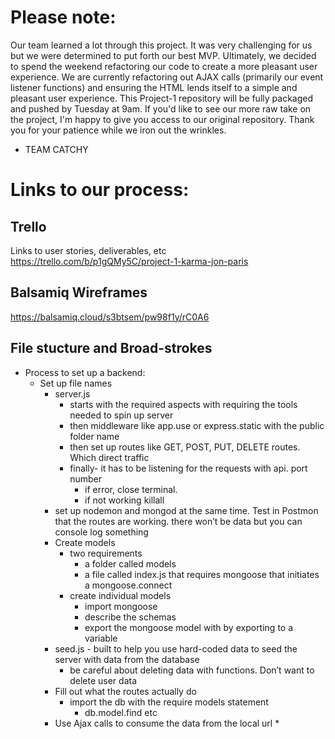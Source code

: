 # Please note:
Our team learned a lot through this project. It was very challenging for us but we were determined to put forth our best MVP. Ultimately, we decided to spend the weekend refactoring our code to create a more pleasant user experience. We are currently refactoring out AJAX calls (primarily our event listener functions) and ensuring the HTML lends itself to a simple and pleasant user experience. This Project-1 repository will be fully packaged and pushed by Tuesday at 9am. If you'd like to see our more raw take on the project, I'm happy to give you access to our original repository. Thank you for your patience while we iron out the wrinkles.

- TEAM CATCHY

# Links to our process:
## Trello
Links to user stories, deliverables, etc
https://trello.com/b/p1gQMy5C/project-1-karma-jon-paris

## Balsamiq Wireframes
https://balsamiq.cloud/s3btsem/pw98f1y/rC0A6

## File stucture and Broad-strokes
* Process to set up a backend:
    * Set up file names
        * server.js 
            * starts with the required aspects with requiring the tools needed to spin up server
            * then middleware like app.use or express.static with the public folder name
            * then set up routes like GET, POST, PUT, DELETE routes. Which direct traffic
            * finally- it has to be listening for the requests with api. port number
                * if error, close terminal. 
                * if not working killall 
        * set up nodemon and mongod at the same time. Test in Postmon that the routes are working. there won’t be data but you can console log something
        * Create models
            * two requirements
                * a folder called models
                * a file called index.js that requires mongoose that initiates a mongoose.connect
            * create individual models
                * import mongoose
                * describe the schemas
                * export the mongoose model with by exporting to a variable
        * seed.js - built to help you use hard-coded data to seed the server with data from the database
            * be careful about deleting data with functions. Don’t want to delete user data
        *  Fill out what the routes actually do
            * import the db with the require models statement
                * db.model.find etc
        * Use Ajax calls to consume the data from the local url
            * 
